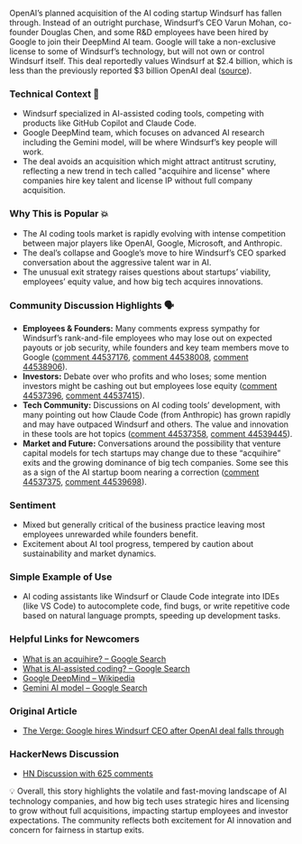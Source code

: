 OpenAI’s planned acquisition of the AI coding startup Windsurf has fallen through. Instead of an outright purchase, Windsurf’s CEO Varun Mohan, co-founder Douglas Chen, and some R&D employees have been hired by Google to join their DeepMind AI team. Google will take a non-exclusive license to some of Windsurf’s technology, but will not own or control Windsurf itself. This deal reportedly values Windsurf at $2.4 billion, which is less than the previously reported $3 billion OpenAI deal ([source](https://www.theverge.com/openai/705999/google-windsurf-ceo-openai)).

### Technical Context 🔧
- Windsurf specialized in AI-assisted coding tools, competing with products like GitHub Copilot and Claude Code.
- Google DeepMind team, which focuses on advanced AI research including the Gemini model, will be where Windsurf’s key people will work.
- The deal avoids an acquisition which might attract antitrust scrutiny, reflecting a new trend in tech called "acquihire and license" where companies hire key talent and license IP without full company acquisition.

### Why This is Popular 💥
- The AI coding tools market is rapidly evolving with intense competition between major players like OpenAI, Google, Microsoft, and Anthropic.
- The deal’s collapse and Google’s move to hire Windsurf’s CEO sparked conversation about the aggressive talent war in AI.
- The unusual exit strategy raises questions about startups’ viability, employees’ equity value, and how big tech acquires innovations.

### Community Discussion Highlights 🗣️
- **Employees & Founders:** Many comments express sympathy for Windsurf’s rank-and-file employees who may lose out on expected payouts or job security, while founders and key team members move to Google ([comment 44537176](https://news.ycombinator.com/item?id=44537176), [comment 44538008](https://news.ycombinator.com/item?id=44538008), [comment 44538906](https://news.ycombinator.com/item?id=44538906)).
- **Investors:** Debate over who profits and who loses; some mention investors might be cashing out but employees lose equity ([comment 44537396](https://news.ycombinator.com/item?id=44537396), [comment 44537415](https://news.ycombinator.com/item?id=44537415)).
- **Tech Community:** Discussions on AI coding tools’ development, with many pointing out how Claude Code (from Anthropic) has grown rapidly and may have outpaced Windsurf and others. The value and innovation in these tools are hot topics ([comment 44537358](https://news.ycombinator.com/item?id=44537358), [comment 44539445](https://news.ycombinator.com/item?id=44539445)).
- **Market and Future:** Conversations around the possibility that venture capital models for tech startups may change due to these “acquihire” exits and the growing dominance of big tech companies. Some see this as a sign of the AI startup boom nearing a correction ([comment 44537375](https://news.ycombinator.com/item?id=44537375), [comment 44539698](https://news.ycombinator.com/item?id=44539698)).

### Sentiment
- Mixed but generally critical of the business practice leaving most employees unrewarded while founders benefit.
- Excitement about AI tool progress, tempered by caution about sustainability and market dynamics.

### Simple Example of Use
- AI coding assistants like Windsurf or Claude Code integrate into IDEs (like VS Code) to autocomplete code, find bugs, or write repetitive code based on natural language prompts, speeding up development tasks.

### Helpful Links for Newcomers
- [What is an acquihire? – Google Search](https://www.google.com/search?q=what+is+an+acquihire)
- [What is AI-assisted coding? – Google Search](https://www.google.com/search?q=AI-assisted+coding)
- [Google DeepMind – Wikipedia](https://en.wikipedia.org/wiki/DeepMind)
- [Gemini AI model – Google Search](https://www.google.com/search?q=Gemini+AI+model)

### Original Article
- [The Verge: Google hires Windsurf CEO after OpenAI deal falls through](https://www.theverge.com/openai/705999/google-windsurf-ceo-openai)

### HackerNews Discussion
- [HN Discussion with 625 comments](https://news.ycombinator.com/item?id=44536988)

💡 Overall, this story highlights the volatile and fast-moving landscape of AI technology companies, and how big tech uses strategic hires and licensing to grow without full acquisitions, impacting startup employees and investor expectations. The community reflects both excitement for AI innovation and concern for fairness in startup exits.